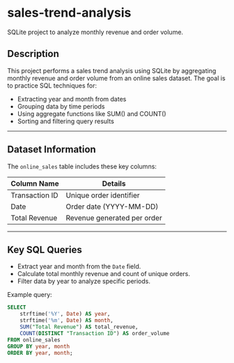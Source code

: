 # sales-trend-analysis
SQLite project to analyze monthly revenue and order volume.

## Description

This project performs a sales trend analysis using SQLite by aggregating monthly revenue and order volume from an online sales dataset. The goal is to practice SQL techniques for:

- Extracting year and month from dates
- Grouping data by time periods
- Using aggregate functions like SUM() and COUNT()
- Sorting and filtering query results

---

## Dataset Information

The `online_sales` table includes these key columns:

| Column Name       | Details                     |
|-------------------|-----------------------------|
| Transaction ID    | Unique order identifier      |
| Date              | Order date (YYYY-MM-DD)      |
| Total Revenue     | Revenue generated per order  |

---

## Key SQL Queries

- Extract year and month from the `Date` field.
- Calculate total monthly revenue and count of unique orders.
- Filter data by year to analyze specific periods.

Example query:

```sql
SELECT
    strftime('%Y', Date) AS year,
    strftime('%m', Date) AS month,
    SUM("Total Revenue") AS total_revenue,
    COUNT(DISTINCT "Transaction ID") AS order_volume
FROM online_sales
GROUP BY year, month
ORDER BY year, month;
